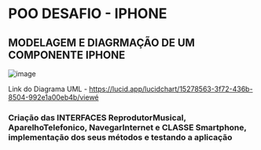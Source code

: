 # POO DESAFIO - IPHONE

## MODELAGEM E DIAGRMAÇÃO DE UM COMPONENTE IPHONE

![image](https://github.com/user-attachments/assets/2824e7b7-0ced-4981-86bb-ff9f23cc450b)


Link do Diagrama UML - https://lucid.app/lucidchart/15278563-3f72-436b-8504-992e1a00eb4b/viewé

### Criação das INTERFACES ReprodutorMusical, AparelhoTelefonico, NavegarInternet e CLASSE Smartphone, implementação dos seus métodos e testando a aplicação
